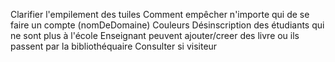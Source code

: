 Clarifier l'empilement des tuiles
Comment empêcher n'importe qui de se faire un compte (nomDeDomaine)
Couleurs
Désinscription des étudiants qui ne sont plus à l'école
Enseignant peuvent ajouter/creer des livre ou ils passent par la bibliothéquaire
Consulter si visiteur